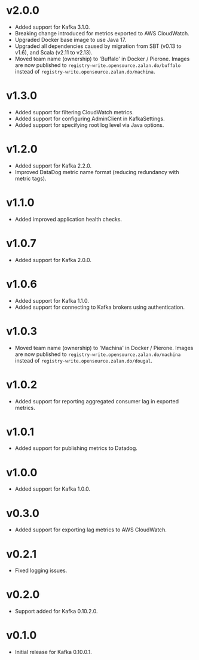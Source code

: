 # v2.0.0

 - Added support for Kafka 3.1.0.
 - Breaking change introduced for metrics exported to AWS CloudWatch.
 - Upgraded Docker base image to use Java 17.
 - Upgraded all dependencies caused by migration from SBT (v0.13 to v1.6), and Scala (v2.11 to v2.13).
 - Moved team name (ownership) to 'Buffalo' in Docker / Pierone. Images are now published to `registry-write.opensource.zalan.do/buffalo` instead of `registry-write.opensource.zalan.do/machina`.

# v1.3.0

 - Added support for filtering CloudWatch metrics.
 - Added support for configuring AdminClient in KafkaSettings.
 - Added support for specifying root log level via Java options.

# v1.2.0

 - Added support for Kafka 2.2.0.
 - Improved DataDog metric name format (reducing redundancy with metric tags).

# v1.1.0

 - Added improved application health checks.

# v1.0.7

 - Added support for Kafka 2.0.0.

# v1.0.6

 - Added support for Kafka 1.1.0.
 - Added support for connecting to Kafka brokers using authentication.

# v1.0.3

 - Moved team name (ownership) to 'Machina' in Docker / Pierone. Images are now published to `registry-write.opensource.zalan.do/machina` instead of `registry-write.opensource.zalan.do/dougal`.

# v1.0.2

 - Added support for reporting aggregated consumer lag in exported metrics.

# v1.0.1

 - Added support for publishing metrics to Datadog.

# v1.0.0

 - Added support for Kafka 1.0.0.

# v0.3.0

 - Added support for exporting lag metrics to AWS CloudWatch.

# v0.2.1

 - Fixed logging issues.

# v0.2.0

 - Support added for Kafka 0.10.2.0.

# v0.1.0

 - Initial release for Kafka 0.10.0.1.
